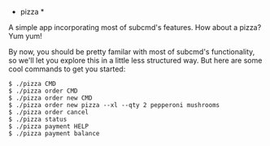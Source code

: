 
* pizza *

A simple app incorporating most of subcmd's features. How about a pizza?
Yum yum!

By now, you should be pretty familar with most of subcmd's functionality,
so we'll let you explore this in a little less structured way. But here
are some cool commands to get you started:

    $ ./pizza CMD
    $ ./pizza order CMD
    $ ./pizza order new CMD
    $ ./pizza order new pizza --xl --qty 2 pepperoni mushrooms
    $ ./pizza order cancel
    $ ./pizza status
    $ ./pizza payment HELP
    $ ./pizza payment balance
